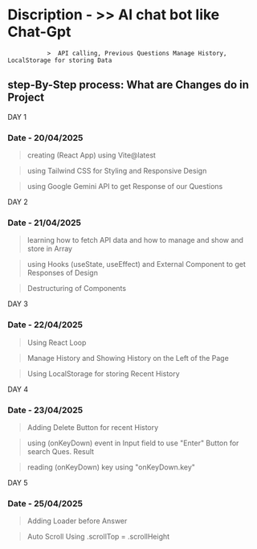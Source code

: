 # Discription - >> AI chat bot like Chat-Gpt

               >  API calling, Previous Questions Manage History, LocalStorage for storing Data  

 
 ## step-By-Step process: What are Changes do in Project

DAY 1
### Date - 20/04/2025

>creating (React App) using Vite@latest 

>using Tailwind CSS for Styling and Responsive Design  

>using Google Gemini API to get Response of our Questions 




DAY 2
### Date - 21/04/2025

> learning how to fetch API data and how to manage and show and store in Array 

> using Hooks (useState, useEffect) and External Component to get Responses of Design

> Destructuring of Components




DAY 3
### Date - 22/04/2025

> Using React Loop

> Manage History and Showing History on the Left of the Page

> Using LocalStorage for storing Recent History




DAY 4
### Date - 23/04/2025

> Adding Delete Button for recent History

> using (onKeyDown) event in Input field to use "Enter" Button for search Ques. Result

> reading (onKeyDown) key using "onKeyDown.key"  


DAY 5 
### Date - 25/04/2025 

> Adding Loader before Answer 

> Auto Scroll Using .scrollTop =  .scrollHeight 

   
